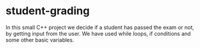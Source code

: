 # student-grading
In this small C++ project we decide if a student has passed the exam or not, by getting input from the user. We have used while loops, if conditions and some other basic variables.
